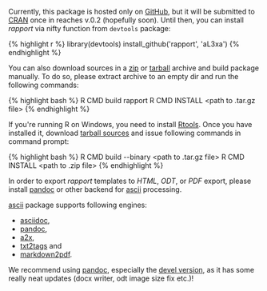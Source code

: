 Currently, this package is hosted only on [GitHub](https://github.com/aL3xa/rapport/), but it will be submitted to [CRAN](cran.r-project.org) once in reaches v.0.2 (hopefully soon). Until then, you can install _rapport_ via nifty function from `devtools` package:

{% highlight r %}
library(devtools)
install_github('rapport', 'aL3xa')
{% endhighlight %}

You can also download sources in a [zip](https://github.com/aL3xa/rapport/zipball/master) or [tarball](https://github.com/aL3xa/rapport/tarball/master ) archive and build package manually. To do so, please extract archive to an empty dir and run the following commands:

{% highlight bash %}
R CMD build rapport
R CMD INSTALL <path to .tar.gz file>
{% endhighlight %}

If you're running R on Windows, you need to install [Rtools](http://cran.stat.ucla.edu/bin/windows/Rtools/ ). Once you have installed it, download [tarball sources](https://github.com/aL3xa/rapport/tarball/master ) and issue following commands in command prompt:

{% highlight bash %}
R CMD build --binary <path to .tar.gz file>
R CMD INSTALL <path to .zip file>
{% endhighlight %}

In order to export _rapport_ templates to  _HTML_, _ODT_, or _PDF_ export, please install [pandoc](http://johnmacfarlane.net/pandoc/installing.html ) or other backend for [ascii](http://eusebe.github.com/ascii/) processing.

[ascii](http://eusebe.github.com/ascii/) package supports following engines:
 * [asciidoc](http://www.methods.co.nz/asciidoc/),
 * [pandoc](http://johnmacfarlane.net/pandoc/),
 * [a2x](http://www.methods.co.nz/asciidoc/a2x.1.html),
 * [txt2tags](http://txt2tags.org/) and
 * [markdown2pdf](http://johnmacfarlane.net/pandoc/README.html#markdown2pdf).

We recommend using [pandoc](http://johnmacfarlane.net/pandoc/), especially the [devel version](https://github.com/jgm/pandoc/wiki/Installing-the-development-version-of-pandoc-1.9), as it has some really neat updates (docx writer, odt image size fix etc.)!

